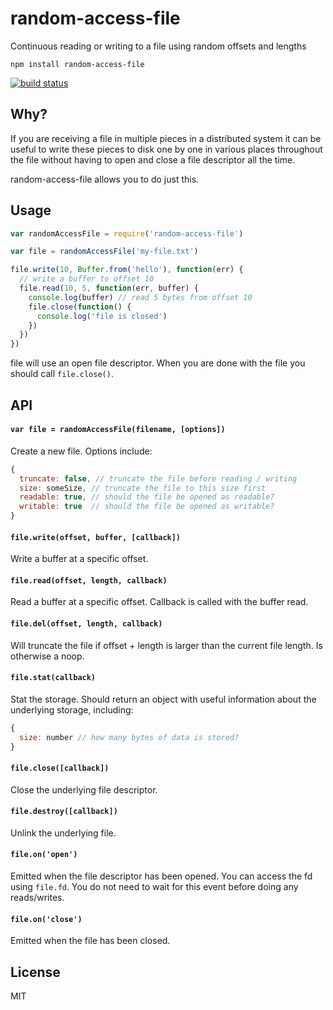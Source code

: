 # random-access-file

Continuous reading or writing to a file using random offsets and lengths

```
npm install random-access-file
```

[![build status](https://travis-ci.org/random-access-storage/random-access-file.svg?branch=master)](https://travis-ci.org/random-access-storage/random-access-file)

## Why?

If you are receiving a file in multiple pieces in a distributed system it can be useful to write these pieces to disk one by one in various places throughout the file without having to open and close a file descriptor all the time.

random-access-file allows you to do just this.

## Usage

``` js
var randomAccessFile = require('random-access-file')

var file = randomAccessFile('my-file.txt')

file.write(10, Buffer.from('hello'), function(err) {
  // write a buffer to offset 10
  file.read(10, 5, function(err, buffer) {
    console.log(buffer) // read 5 bytes from offset 10
    file.close(function() {
      console.log('file is closed')
    })
  })
})
```

file will use an open file descriptor. When you are done with the file you should call `file.close()`.

## API

#### `var file = randomAccessFile(filename, [options])`

Create a new file. Options include:

``` js
{
  truncate: false, // truncate the file before reading / writing
  size: someSize, // truncate the file to this size first
  readable: true, // should the file be opened as readable?
  writable: true  // should the file be opened as writable?
}
```

#### `file.write(offset, buffer, [callback])`

Write a buffer at a specific offset.

#### `file.read(offset, length, callback)`

Read a buffer at a specific offset. Callback is called with the buffer read.

#### `file.del(offset, length, callback)`

Will truncate the file if offset + length is larger than the current file length.
Is otherwise a noop.

#### `file.stat(callback)`

Stat the storage. Should return an object with useful information about the underlying storage, including:

```js
{
  size: number // how many bytes of data is stored?
}
```

#### `file.close([callback])`

Close the underlying file descriptor.

#### `file.destroy([callback])`

Unlink the underlying file.

#### `file.on('open')`

Emitted when the file descriptor has been opened. You can access the fd using `file.fd`.
You do not need to wait for this event before doing any reads/writes.

#### `file.on('close')`

Emitted when the file has been closed.

## License

MIT
